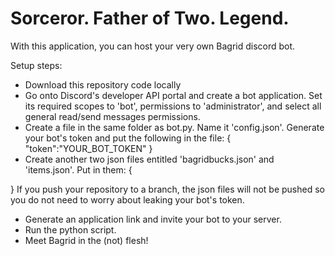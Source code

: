 # Sorceror. Father of Two. Legend.

With this application, you can host your very own Bagrid discord bot.

Setup steps:
- Download this repository code locally
- Go onto Discord's developer API portal and create a bot application. Set its required scopes to 'bot', permissions to 'administrator', and select all general read/send messages permissions.
- Create a file in the same folder as bot.py. Name it 'config.json'. Generate your bot's token and put the following in the file:
{
    "token":"YOUR_BOT_TOKEN"
}
- Create another two json files entitled 'bagridbucks.json' and 'items.json'. Put in them:
{

 }
If you push your repository to a branch, the json files will not be pushed so you do not need to worry about leaking your bot's token.
- Generate an application link and invite your bot to your server.
- Run the python script.
- Meet Bagrid in the (not) flesh!

